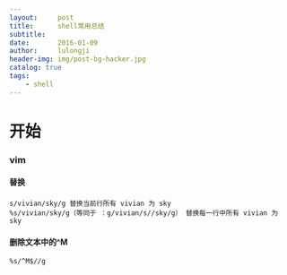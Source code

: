 ```yaml
---
layout:     post
title:      shell常用总结
subtitle:   
date:       2016-01-09
author:     lulongji
header-img: img/post-bg-hacker.jpg
catalog: true
tags:
    - shell
---
```


# 开始


### vim 
#### 替换
    s/vivian/sky/g 替换当前行所有 vivian 为 sky 
    %s/vivian/sky/g（等同于 ：g/vivian/s//sky/g） 替换每一行中所有 vivian 为 sky 

#### 删除文本中的^M 
    %s/^M$//g 
    
